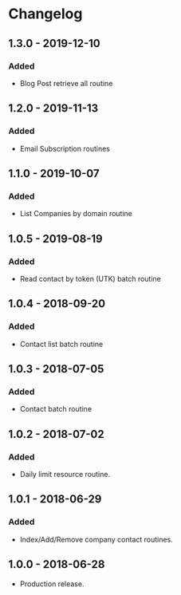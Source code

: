 # Changelog

## 1.3.0 - 2019-12-10
### Added
- Blog Post retrieve all routine

## 1.2.0 - 2019-11-13
### Added
- Email Subscription routines

## 1.1.0 - 2019-10-07
### Added
- List Companies by domain routine

## 1.0.5 - 2019-08-19
### Added
- Read contact by token (UTK) batch routine

## 1.0.4 - 2018-09-20
### Added
- Contact list batch routine

## 1.0.3 - 2018-07-05
### Added
- Contact batch routine

## 1.0.2 - 2018-07-02
### Added
- Daily limit resource routine.

## 1.0.1 - 2018-06-29
### Added
- Index/Add/Remove company contact routines.

## 1.0.0 - 2018-06-28
- Production release.